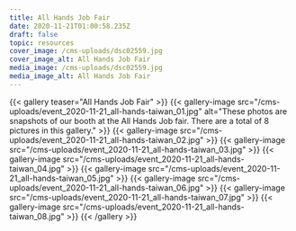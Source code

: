 ```yaml
---
title: All Hands Job Fair
date: 2020-11-21T01:00:58.235Z
draft: false
topic: resources
cover_image: /cms-uploads/dsc02559.jpg
cover_image_alt: All Hands Job Fair
media_image: /cms-uploads/dsc02559.jpg
media_image_alt: All Hands Job Fair
---
```



{{< gallery teaser="All Hands Job Fair" >}}
{{< gallery-image src="/cms-uploads/event_2020-11-21_all-hands-taiwan_01.jpg" alt="These photos are snapshots of our booth at the All Hands Job fair. There are a total of 8 pictures in this gallery." >}}
{{< gallery-image src="/cms-uploads/event_2020-11-21_all-hands-taiwan_02.jpg" >}}
{{< gallery-image src="/cms-uploads/event_2020-11-21_all-hands-taiwan_03.jpg" >}}
{{< gallery-image src="/cms-uploads/event_2020-11-21_all-hands-taiwan_04.jpg" >}}
{{< gallery-image src="/cms-uploads/event_2020-11-21_all-hands-taiwan_05.jpg" >}}
{{< gallery-image src="/cms-uploads/event_2020-11-21_all-hands-taiwan_06.jpg" >}}
{{< gallery-image src="/cms-uploads/event_2020-11-21_all-hands-taiwan_07.jpg" >}}
{{< gallery-image src="/cms-uploads/event_2020-11-21_all-hands-taiwan_08.jpg" >}}
{{< /gallery >}}